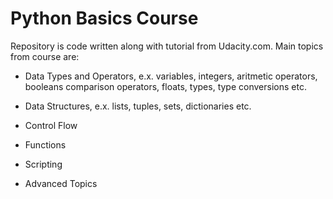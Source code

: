 # Python Basics Course
Repository is code written along with tutorial from Udacity.com.
Main topics from course are:
* Data Types and Operators, e.x. variables, integers, aritmetic operators, booleans comparison operators, floats, types, type conversions etc.

* Data Structures, e.x. lists, tuples, sets, dictionaries etc.

* Control Flow

* Functions

* Scripting

* Advanced Topics